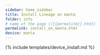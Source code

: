 ```yaml
---
sidebar: home_sidebar
title: Install Lineage on manta
folder: info
# name of the page (/{{permalink}}.html)
permalink: install_on_manta.html
device: manta
---
```

{% include templates/device_install.md %}
